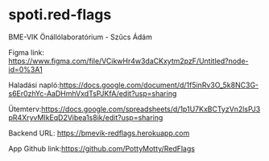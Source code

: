 # spoti.red-flags
BME-VIK Önállólaboratórium - Szűcs Ádám

Figma link: https://www.figma.com/file/VCikwHr4w3daCKxytm2pzF/Untitled?node-id=0%3A1

Haladási napló:https://docs.google.com/document/d/1f5inRv3O_5k8NC3G-s6Er0zhYc-AaDHmhVxdTsPJKfA/edit?usp=sharing

Ütemterv:https://docs.google.com/spreadsheets/d/1p1U7KxBCTyzVn2lsPJ3pR4XryvMIkEqD2Vibea1s8ik/edit?usp=sharing

Backend URL: https://bmevik-redflags.herokuapp.com

App Github link:https://github.com/PottyMotty/RedFlags
